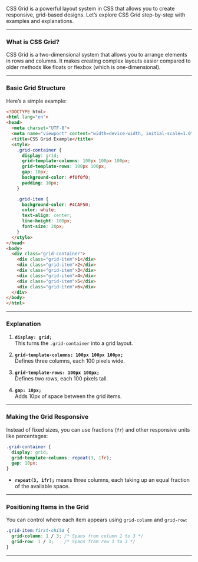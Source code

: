 CSS Grid is a powerful layout system in CSS that allows you to create responsive, grid-based designs. Let’s explore CSS Grid step-by-step with examples and explanations.

---

### **What is CSS Grid?**
CSS Grid is a two-dimensional system that allows you to arrange elements in rows and columns. It makes creating complex layouts easier compared to older methods like floats or flexbox (which is one-dimensional).

---

### **Basic Grid Structure**

Here’s a simple example:

```html
<!DOCTYPE html>
<html lang="en">
<head>
  <meta charset="UTF-8">
  <meta name="viewport" content="width=device-width, initial-scale=1.0">
  <title>CSS Grid Example</title>
  <style>
    .grid-container {
      display: grid;
      grid-template-columns: 100px 100px 100px;
      grid-template-rows: 100px 100px;
      gap: 10px;
      background-color: #f0f0f0;
      padding: 10px;
    }

    .grid-item {
      background-color: #4CAF50;
      color: white;
      text-align: center;
      line-height: 100px;
      font-size: 20px;
    }
  </style>
</head>
<body>
  <div class="grid-container">
    <div class="grid-item">1</div>
    <div class="grid-item">2</div>
    <div class="grid-item">3</div>
    <div class="grid-item">4</div>
    <div class="grid-item">5</div>
    <div class="grid-item">6</div>
  </div>
</body>
</html>
```

---

### **Explanation**

1. **`display: grid;`**  
   This turns the `.grid-container` into a grid layout.

2. **`grid-template-columns: 100px 100px 100px;`**  
   Defines three columns, each 100 pixels wide.

3. **`grid-template-rows: 100px 100px;`**  
   Defines two rows, each 100 pixels tall.

4. **`gap: 10px;`**  
   Adds 10px of space between the grid items.

---

### **Making the Grid Responsive**

Instead of fixed sizes, you can use fractions (`fr`) and other responsive units like percentages:

```css
.grid-container {
  display: grid;
  grid-template-columns: repeat(3, 1fr);
  gap: 10px;
}
```

- **`repeat(3, 1fr);`** means three columns, each taking up an equal fraction of the available space.

---

### **Positioning Items in the Grid**

You can control where each item appears using `grid-column` and `grid-row`:

```css
.grid-item:first-child {
  grid-column: 1 / 3; /* Spans from column 1 to 3 */
  grid-row: 1 / 3;    /* Spans from row 1 to 3 */
}
```

---